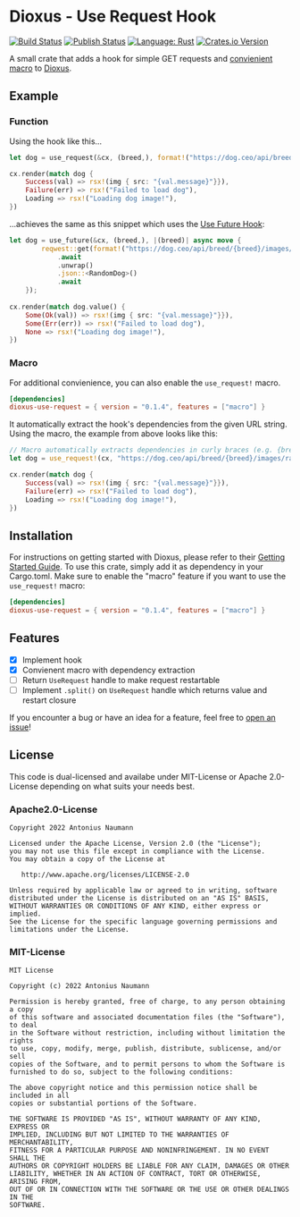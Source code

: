# Dioxus - Use Request Hook
[![Build Status](https://github.com/antoniusnaumann/dioxus-use-request/actions/workflows/build.yml/badge.svg)](https://github.com/antoniusnaumann/dioxus-use-reqest/actions)
[![Publish Status](https://github.com/antoniusnaumann/dioxus-use-request/actions/workflows/publish.yml/badge.svg)](https://github.com/antoniusnaumann/dioxus-use-reqest/actions)
[![Language: Rust](https://img.shields.io/badge/Language-Rust-F46623)](https://www.rust-lang.org)
[![Crates.io Version](https://img.shields.io/crates/v/dioxus-use-request)](https://crates.io/crates/dioxus-use-request)

A small crate that adds a hook for simple GET requests and [convienient macro]("#Macro") to [Dioxus](https://dioxuslabs.com).

## Example
### Function
Using the hook like this...
```Rust
let dog = use_request(&cx, (breed,), format!("https://dog.ceo/api/breed/{breed}/images/random"));

cx.render(match dog {
    Success(val) => rsx!(img { src: "{val.message}"}}),
    Failure(err) => rsx!("Failed to load dog"),
    Loading => rsx!("Loading dog image!"),
})
```
...achieves the same as this snippet which uses the [Use Future Hook](https://dioxuslabs.com/guide/async/use_future.html):

```Rust
let dog = use_future(&cx, (breed,), |(breed)| async move {
        reqwest::get(format!("https://dog.ceo/api/breed/{breed}/images/random"))
            .await
            .unwrap()
            .json::<RandomDog>()
            .await
    });
    
cx.render(match dog.value() {
    Some(Ok(val)) => rsx!(img { src: "{val.message}"}}),
    Some(Err(err)) => rsx!("Failed to load dog"),
    None => rsx!("Loading dog image!"),
})
```
### Macro
For additional convienience, you can also enable the `use_request!` macro. 

```TOML
[dependencies]
dioxus-use-request = { version = "0.1.4", features = ["macro"] }
```

It automatically extract the hook's dependencies from the given URL string.
Using the macro, the example from above looks like this:
```Rust
// Macro automatically extracts dependencies in curly braces (e.g. {breed}) from the given string literal
let dog = use_request!(cx, "https://dog.ceo/api/breed/{breed}/images/random");

cx.render(match dog {
    Success(val) => rsx!(img { src: "{val.message}"}}),
    Failure(err) => rsx!("Failed to load dog"),
    Loading => rsx!("Loading dog image!"),
})
```

## Installation
For instructions on getting started with Dioxus, please refer to their [Getting Started Guide](https://dioxuslabs.com/guide/index.html). 
To use this crate, simply add it as dependency in your Cargo.toml. Make sure to enable the "macro" feature if you want to use the `use_request!` macro:

```TOML
[dependencies]
dioxus-use-request = { version = "0.1.4", features = ["macro"] }
```

## Features
- [x] Implement hook
- [x] Convienent macro with dependency extraction
- [ ] Return `UseRequest` handle to make request restartable
- [ ] Implement `.split()` on `UseRequest` handle which returns value and restart closure

If you encounter a bug or have an idea for a feature, feel free to [open an issue](https://github.com/antoniusnaumann/dioxus-use-request/issues/new)!

## License
This code is dual-licensed and availabe under MIT-License or Apache 2.0-License depending on what suits your needs best.

### Apache2.0-License
```
Copyright 2022 Antonius Naumann

Licensed under the Apache License, Version 2.0 (the "License");
you may not use this file except in compliance with the License.
You may obtain a copy of the License at

   http://www.apache.org/licenses/LICENSE-2.0

Unless required by applicable law or agreed to in writing, software
distributed under the License is distributed on an "AS IS" BASIS,
WITHOUT WARRANTIES OR CONDITIONS OF ANY KIND, either express or implied.
See the License for the specific language governing permissions and
limitations under the License.
```

### MIT-License
```
MIT License

Copyright (c) 2022 Antonius Naumann

Permission is hereby granted, free of charge, to any person obtaining a copy
of this software and associated documentation files (the "Software"), to deal
in the Software without restriction, including without limitation the rights
to use, copy, modify, merge, publish, distribute, sublicense, and/or sell
copies of the Software, and to permit persons to whom the Software is
furnished to do so, subject to the following conditions:

The above copyright notice and this permission notice shall be included in all
copies or substantial portions of the Software.

THE SOFTWARE IS PROVIDED "AS IS", WITHOUT WARRANTY OF ANY KIND, EXPRESS OR
IMPLIED, INCLUDING BUT NOT LIMITED TO THE WARRANTIES OF MERCHANTABILITY,
FITNESS FOR A PARTICULAR PURPOSE AND NONINFRINGEMENT. IN NO EVENT SHALL THE
AUTHORS OR COPYRIGHT HOLDERS BE LIABLE FOR ANY CLAIM, DAMAGES OR OTHER
LIABILITY, WHETHER IN AN ACTION OF CONTRACT, TORT OR OTHERWISE, ARISING FROM,
OUT OF OR IN CONNECTION WITH THE SOFTWARE OR THE USE OR OTHER DEALINGS IN THE
SOFTWARE.
```
